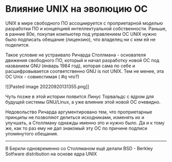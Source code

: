 # Влияние UNIX на эволюцию ОС
UNIX в мире свободного ПО ассоциируется с проприетарной моделью разработки ПО и концепцией интеллектуальной собственности. Раньше, в ранние 80е, покупая компьютер под управлением ОС UNIX нужно было подписать обещание (лицензию), что владелец ни с кем ей не поделится.

Такое условие не устраивало Ричарда Столлмана - основателя движения свободного ПО, который и начал разработку новой ОС под названием GNU (январь 1984 год), которая сама по себе и расшифровывается соответственно GNU is not UNIX. Тем не менее, эта ОС Unix - совместимая ( #q что?)

![[Pasted image 20220920131355.png]]

Чуть позже в этой истории появится Линус Торвальдс с ядром для будущей системы GNU/Linux, а уже влияние этой новой ОС очевидно. 

Недовольство Ричарда аргументировано тем, что проприетарные принципы не позволяют делиться исходниками, изменять их и улучшать, а Столлману однажды именно это и нужно было. Да и к тому же, как то раз ему не дал знакомый эту ОС по причине подписи упомянутого обещания.

---
В Беркли одновременно со Столлманом ещё делали BSD - Berkley Sotfware distribution на основе ядра UNIX